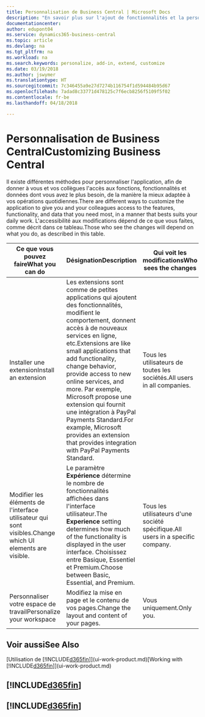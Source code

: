 ```yaml
---
title: Personnalisation de Business Central | Microsoft Docs
description: "En savoir plus sur l'ajout de fonctionnalités et la personnalisation de Business Central."
documentationcenter: 
author: edupont04
ms.service: dynamics365-business-central
ms.topic: article
ms.devlang: na
ms.tgt_pltfrm: na
ms.workload: na
ms.search.keywords: personalize, add-in, extend, customize
ms.date: 03/19/2018
ms.author: jswymer
ms.translationtype: HT
ms.sourcegitcommit: 7c346455a9e27d7274b116754f1d594484b95d67
ms.openlocfilehash: 7adad8c33771d478125c7f6ecb8256f5109f5f02
ms.contentlocale: fr-be
ms.lasthandoff: 04/18/2018

---
```

# <a name="customizing-business-central"></a><span data-ttu-id="a5083-103">Personnalisation de Business Central</span><span class="sxs-lookup"><span data-stu-id="a5083-103">Customizing Business Central</span></span>
<!--NAV # Customizing Dynamics NAV -->
<span data-ttu-id="a5083-104">Il existe différentes méthodes pour personnaliser l'application, afin de donner à vous et vos collègues l'accès aux fonctions, fonctionnalités et données dont vous avez le plus besoin, de la manière la mieux adaptée à vos opérations quotidiennes.</span><span class="sxs-lookup"><span data-stu-id="a5083-104">There are different ways to customize the application to give you and your colleagues access to the features, functionality, and data that you need most, in a manner that bests suits your daily work.</span></span> <span data-ttu-id="a5083-105">L'accessibilité aux modifications dépend de ce que vous faites, comme décrit dans ce tableau.</span><span class="sxs-lookup"><span data-stu-id="a5083-105">Those who see the changes will depend on what you do, as described in this table.</span></span>

| <span data-ttu-id="a5083-106">Ce que vous pouvez faire</span><span class="sxs-lookup"><span data-stu-id="a5083-106">What you can do</span></span>    |  <span data-ttu-id="a5083-107">Désignation</span><span class="sxs-lookup"><span data-stu-id="a5083-107">Description</span></span>  |  <span data-ttu-id="a5083-108">Qui voit les modifications</span><span class="sxs-lookup"><span data-stu-id="a5083-108">Who sees the changes</span></span>  |  <span data-ttu-id="a5083-109">Plus d'informations</span><span class="sxs-lookup"><span data-stu-id="a5083-109">More information</span></span>  |
|-----|---------------|---------|-------|
|<span data-ttu-id="a5083-110">Installer une extension</span><span class="sxs-lookup"><span data-stu-id="a5083-110">Install an extension</span></span>|<span data-ttu-id="a5083-111">Les extensions sont comme de petites applications qui ajoutent des fonctionnalités, modifient le comportement, donnent accès à de nouveaux services en ligne, etc.</span><span class="sxs-lookup"><span data-stu-id="a5083-111">Extensions are like small applications that add functionality, change behavior, provide access to new online services, and more.</span></span> <span data-ttu-id="a5083-112">Par exemple, Microsoft propose une extension qui fournit une intégration à PayPal Payments Standard.</span><span class="sxs-lookup"><span data-stu-id="a5083-112">For example, Microsoft provides an extension that provides integration with PayPal Payments Standard.</span></span>|<span data-ttu-id="a5083-113">Tous les utilisateurs de toutes les sociétés.</span><span class="sxs-lookup"><span data-stu-id="a5083-113">All users in all companies.</span></span>|[<span data-ttu-id="a5083-114">Personnalisation à l'aide d'extensions</span><span class="sxs-lookup"><span data-stu-id="a5083-114">Customizing Using Extensions</span></span>](ui-extensions.md)|
|<span data-ttu-id="a5083-115">Modifier les éléments de l'interface utilisateur qui sont visibles.</span><span class="sxs-lookup"><span data-stu-id="a5083-115">Change which UI elements are visible.</span></span>|<span data-ttu-id="a5083-116">Le paramètre **Expérience** détermine le nombre de fonctionnalités affichées dans l'interface utilisateur.</span><span class="sxs-lookup"><span data-stu-id="a5083-116">The **Experience** setting determines how much of the functionality is displayed in the user interface.</span></span> <span data-ttu-id="a5083-117">Choisissez entre Basique, Essentiel et Premium.</span><span class="sxs-lookup"><span data-stu-id="a5083-117">Choose between Basic, Essential, and Premium.</span></span>|<span data-ttu-id="a5083-118">Tous les utilisateurs d'une société spécifique.</span><span class="sxs-lookup"><span data-stu-id="a5083-118">All users in a specific company.</span></span>|[<span data-ttu-id="a5083-119">Modification des fonctionnalités affichées</span><span class="sxs-lookup"><span data-stu-id="a5083-119">Changing Which Features are Displayed</span></span>](ui-experiences.md)|
|<span data-ttu-id="a5083-120">Personnaliser votre espace de travail</span><span class="sxs-lookup"><span data-stu-id="a5083-120">Personalize your workspace</span></span>|<span data-ttu-id="a5083-121">Modifiez la mise en page et le contenu de vos pages.</span><span class="sxs-lookup"><span data-stu-id="a5083-121">Change the layout and content of your pages.</span></span>|<span data-ttu-id="a5083-122">Vous uniquement.</span><span class="sxs-lookup"><span data-stu-id="a5083-122">Only you.</span></span>|[<span data-ttu-id="a5083-123">Personnalisation de votre espace de travail</span><span class="sxs-lookup"><span data-stu-id="a5083-123">Personalizing Your Workspace</span></span>](ui-personalization-user.md)|

## <a name="see-also"></a><span data-ttu-id="a5083-124">Voir aussi</span><span class="sxs-lookup"><span data-stu-id="a5083-124">See Also</span></span>
<span data-ttu-id="a5083-125">[Utilisation de [!INCLUDE[d365fin](includes/d365fin_md.md)]](ui-work-product.md)</span><span class="sxs-lookup"><span data-stu-id="a5083-125">[Working with [!INCLUDE[d365fin](includes/d365fin_md.md)]](ui-work-product.md)</span></span>  

## [!INCLUDE[d365fin](includes/free_trial_md.md)]  
## [!INCLUDE[d365fin](includes/training_link_md.md)]

